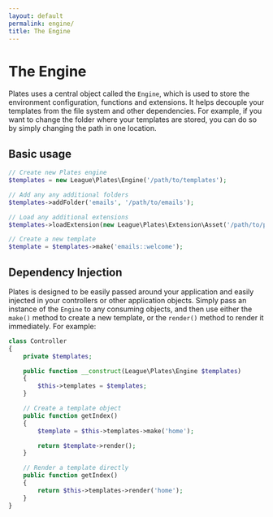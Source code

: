```yaml
---
layout: default
permalink: engine/
title: The Engine
---
```


The Engine
==========

Plates uses a central object called the `Engine`, which is used to store the environment configuration, functions and extensions. It helps decouple your templates from the file system and other dependencies. For example, if you want to change the folder where your templates are stored, you can do so by simply changing the path in one location.

## Basic usage

~~~ php
// Create new Plates engine
$templates = new League\Plates\Engine('/path/to/templates');

// Add any any additional folders
$templates->addFolder('emails', '/path/to/emails');

// Load any additional extensions
$templates->loadExtension(new League\Plates\Extension\Asset('/path/to/public'));

// Create a new template
$template = $templates->make('emails::welcome');
~~~

## Dependency Injection

Plates is designed to be easily passed around your application and easily injected in your controllers or other application objects. Simply pass an instance of the `Engine` to any consuming objects, and then use either the `make()` method to create a new template, or the `render()` method to render it immediately. For example:

~~~ php
class Controller
{
    private $templates;

    public function __construct(League\Plates\Engine $templates)
    {
        $this->templates = $templates;
    }

    // Create a template object
    public function getIndex()
    {
        $template = $this->templates->make('home');

        return $template->render();
    }

    // Render a template directly
    public function getIndex()
    {
        return $this->templates->render('home');
    }
}
~~~